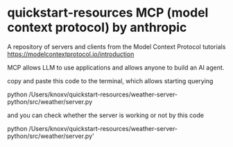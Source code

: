 # quickstart-resources   MCP (model context protocol) by anthropic 
A repository of servers and clients from the Model Context Protocol tutorials  https://modelcontextprotocol.io/introduction

MCP allows LLM to use applications and allows anyone to build an AI agent. 



copy and paste this code to the terminal, which allows starting querying

python /Users/knoxv/quickstart-resources/weather-server-python/src/weather/server.py



and you can check whether the server is working or not by this code 

python /Users/knoxv/quickstart-resources/weather-server-python/src/weather/server.py'



